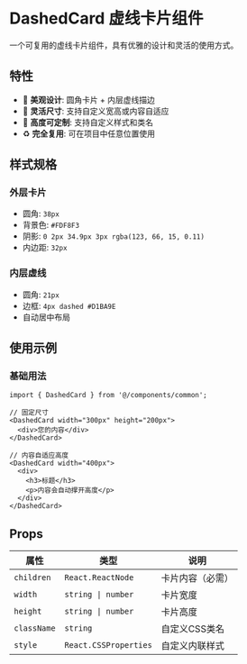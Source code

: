 # DashedCard 虚线卡片组件

一个可复用的虚线卡片组件，具有优雅的设计和灵活的使用方式。

## 特性

- 🎨 **美观设计**: 圆角卡片 + 内层虚线描边
- 📏 **灵活尺寸**: 支持自定义宽高或内容自适应
- 🔧 **高度可定制**: 支持自定义样式和类名
- ♻️ **完全复用**: 可在项目中任意位置使用

## 样式规格

### 外层卡片
- 圆角: `38px`
- 背景色: `#FDF8F3`
- 阴影: `0 2px 34.9px 3px rgba(123, 66, 15, 0.11)`
- 内边距: `32px`

### 内层虚线
- 圆角: `21px`
- 边框: `4px dashed #D1BA9E`
- 自动居中布局

## 使用示例

### 基础用法

```tsx
import { DashedCard } from '@/components/common';

// 固定尺寸
<DashedCard width="300px" height="200px">
  <div>您的内容</div>
</DashedCard>

// 内容自适应高度
<DashedCard width="400px">
  <div>
    <h3>标题</h3>
    <p>内容会自动撑开高度</p>
  </div>
</DashedCard>
```

## Props

| 属性 | 类型 | 说明 |
|------|------|------|
| `children` | `React.ReactNode` | 卡片内容（必需） |
| `width` | `string \| number` | 卡片宽度 |
| `height` | `string \| number` | 卡片高度 |
| `className` | `string` | 自定义CSS类名 |
| `style` | `React.CSSProperties` | 自定义内联样式 | 